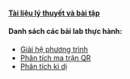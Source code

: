 #### [Tài liệu lý thuyết và bài tập](./docs) 
#### Danh sách các bài lab thực hành:
* [Giải hệ phương trình](./practice/lab1)
* [Phân tích ma trận QR](./practice/lab2)
* [Phân tích kì dị](./practice/lab3)